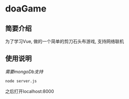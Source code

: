 # doaGame

## 简要介绍

为了学习Vue, 做的一个简单的剪刀石头布游戏, 支持网络联机

## 使用说明

*需要mongoDb支持*

```bash
node server.js
```

之后打开localhost:8000
